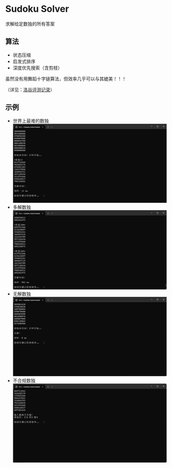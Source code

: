 # Sudoku Solver
 求解给定数独的所有答案

## 算法
- 状态压缩
- 启发式排序
- 深度优先搜索（含剪枝）

虽然没有用舞蹈十字链算法，但效率几乎可以与其媲美！！！

（详见：[洛谷评测记录](https://www.luogu.com.cn/record/158013629)）

## 示例
- 世界上最难的数独
![世界上最难的数独](./assets/sample1.png)
- 多解数独
![多解数独](./assets/sample2.png)
- 无解数独
![无解数独](./assets/sample3.png)
- 不合规数独
![不合规数独](./assets/sample4.png)
